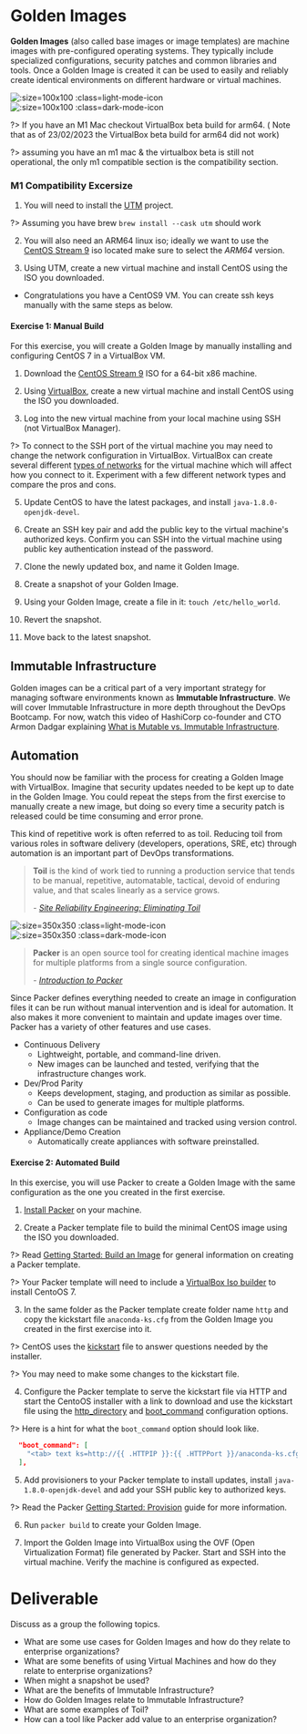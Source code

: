 # Golden Images

**Golden Images** (also called base images or image templates) are machine images with pre-configured operating systems. They typically include specialized configurations, security patches and common libraries and tools. Once a Golden Image is created it can be used to easily and reliably create identical environments on different hardware or virtual machines. 

![](img2/linux_light.svg ':size=100x100 :class=light-mode-icon')
![](img2/linux_dark.svg ':size=100x100 :class=dark-mode-icon')

?> If you have an M1 Mac checkout VirtualBox beta build for arm64. ( Note that as of 23/02/2023 the VirtualBox beta build for arm64 did not work)

?> assuming you have an m1 mac & the virtualbox beta is still not operational, the only m1 compatible section is the compatibility section.

### M1 Compatibility Excersize

1. You will need to install the [UTM](https://mac.getutm.app) project.

?> Assuming you have brew  `brew install --cask utm` should work

2. You will also need an ARM64 linux iso; ideally we want to use the [CentOS Stream 9](https://www.centos.org/download/) iso located  make sure to select the *ARM64* version.

3. Using UTM, create a new virtual machine and install CentOS using the ISO you downloaded.

- Congratulations you have a CentOS9 VM. You can create ssh keys manually with the same steps as below.

#### Exercise 1: Manual Build

For this exercise, you will create a Golden Image by manually installing and configuring CentOS 7 in a VirtualBox VM.

1. Download the [CentOS Stream 9](https://www.centos.org/download/) ISO for a 64-bit x86 machine.

2. Using [VirtualBox](https://www.virtualbox.org/wiki/Downloads), create a new virtual machine and install CentOS using the ISO you downloaded.

3. Log into the new virtual machine from your local machine using SSH (not VirtualBox Manager).

  ?> To connect to the SSH port of the virtual machine you may need to change the network configuration in VirtualBox. VirtualBox can create several different [types of networks](https://www.virtualbox.org/manual/ch06.html) for the virtual machine which will affect how you connect to it. Experiment with a few different network types and compare the pros and cons.

5. Update CentOS to have the latest packages, and install `java-1.8.0-openjdk-devel`.

6. Create an SSH key pair and add the public key to the virtual machine's authorized keys. Confirm you can SSH into the virtual machine using public key authentication instead of the password.

7. Clone the newly updated box, and name it Golden Image.

8. Create a snapshot of your Golden Image.

9. Using your Golden Image, create a file in it: `touch /etc/hello_world`.

10. Revert the snapshot.

11. Move back to the latest snapshot.

## Immutable Infrastructure

Golden images can be a critical part of a very important strategy for managing software environments known as **Immutable Infrastructure**. We will cover Immutable Infrastructure in more depth throughout the DevOps Bootcamp. For now, watch this video of HashiCorp co-founder and CTO Armon Dadgar explaining [What is Mutable vs. Immutable Infrastructure](https://www.hashicorp.com/resources/what-is-mutable-vs-immutable-infrastructure/).

## Automation

You should now be familiar with the process for creating a Golden Image with VirtualBox. Imagine that security updates needed to be kept up to date in the Golden Image. You could repeat the steps from the first exercise to manually create a new image, but doing so every time a security patch is released could be time consuming and error prone.

This kind of repetitive work is often referred to as toil. Reducing toil from various roles in software delivery (developers, operations, SRE, etc) through automation is an important part of DevOps transformations.

> **Toil** is the kind of work tied to running a production service that tends to be manual, repetitive, automatable, tactical, devoid of enduring value, and that scales linearly as a service grows.
>
> _- [Site Reliability Engineering: Eliminating Toil](https://landing.google.com/sre/sre-book/chapters/eliminating-toil/)_

![](img2/packer_light.svg ':size=350x350 :class=light-mode-icon')
![](img2/packer_dark.svg ':size=350x350 :class=dark-mode-icon')

> **Packer** is an open source tool for creating identical machine images for multiple platforms from a single source configuration.
>
> _- [Introduction to Packer](https://www.packer.io/intro)_

Since Packer defines everything needed to create an image in configuration files it can be run without manual intervention and is ideal for automation. It also makes it more convenient to maintain and update images over time. Packer has a variety of other features and use cases.

- Continuous Delivery
  - Lightweight, portable, and command-line driven.
  - New images can be launched and tested, verifying that the infrastructure changes work.
- Dev/Prod Parity
  - Keeps development, staging, and production as similar as possible.
  - Can be used to generate images for multiple platforms.
- Configuration as code
  - Image changes can be maintained and tracked using version control.
- Appliance/Demo Creation
  - Automatically create appliances with software preinstalled.

#### Exercise 2: Automated Build

In this exercise, you will use Packer to create a Golden Image with the same configuration as the one you created in the first exercise.

1. [Install Packer](https://learn.hashicorp.com/packer/getting-started/install) on your machine.

2. Create a Packer template file to build the minimal CentOS image using the ISO you downloaded.
  
  ?> Read [Getting Started: Build an Image](https://learn.hashicorp.com/packer/getting-started/build-image) for general information on creating a Packer template.

  ?> Your Packer template will need to include a [VirtualBox Iso builder](https://www.packer.io/docs/builders/virtualbox/iso) to install CentoOS 7.

3. In the same folder as the Packer template create folder name `http` and copy the kickstart file `anaconda-ks.cfg` from the Golden Image you created in the first exercise into it.
  
  ?> CentOS uses the [kickstart](https://docs.centos.org/en-US/centos/install-guide/Kickstart2/) file to answer questions needed by the installer.

  ?> You may need to make some changes to the kickstart file.

4. Configure the Packer template to serve the kickstart file via HTTP and start the CentoOS installer with a link to download and use the kickstart file using the [http_directory](https://www.packer.io/docs/builders/virtualbox/iso#http-directory-configuration) and [boot_command](https://www.packer.io/docs/builders/virtualbox/iso#boot-configuration) configuration options.

  ?> Here is a hint for what the `boot_command` option should look like.

  ```JSON
    "boot_command": [
      "<tab> text ks=http://{{ .HTTPIP }}:{{ .HTTPPort }}/anaconda-ks.cfg<enter><wait>"
    ],
  ```

5. Add provisioners to your Packer template to install updates, install `java-1.8.0-openjdk-devel` and add your SSH public key to authorized keys.
  
  ?> Read the Packer [Getting Started: Provision](https://learn.hashicorp.com/packer/getting-started/provision) guide for more information.

6. Run `packer build` to create your Golden Image.

7. Import the Golden Image into VirtualBox using the OVF (Open Virtualization Format) file generated by Packer. Start and SSH into the virtual machine. Verify the machine is configured as expected.

# Deliverable

Discuss as a group the following topics.
 - What are some use cases for Golden Images and how do they relate to enterprise organizations?
 - What are some benefits of using Virtual Machines and how do they relate to enterprise organizations?
 - When might a snapshot be used?
 - What are the benefits of Immutable Infrastructure?
 - How do Golden Images relate to Immutable Infrastructure?
 - What are some examples of Toil?
 - How can a tool like Packer add value to an enterprise organization?
